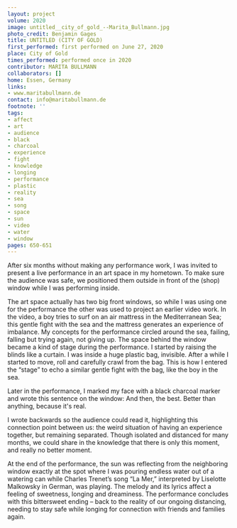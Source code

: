```yaml
---
layout: project
volume: 2020
image: untitled__city_of_gold_--Marita_Bullmann.jpg
photo_credit: Benjamin Gages
title: UNTITLED (CITY OF GOLD)
first_performed: first performed on June 27, 2020
place: City of Gold
times_performed: performed once in 2020
contributor: MARITA BULLMANN
collaborators: []
home: Essen, Germany
links:
- www.maritabullmann.de
contact: info@maritabullmann.de
footnote: ''
tags:
- affect
- art
- audience
- black
- charcoal
- experience
- fight
- knowledge
- longing
- performance
- plastic
- reality
- sea
- song
- space
- sun
- video
- water
- window
pages: 650-651
---
```



After six months without making any performance work, I was invited to present a live performance in an art space in my hometown. To make sure the audience was safe, we positioned them outside in front of the (shop) window while I was performing inside. 

The art space actually has two big front windows, so while I was using one for the performance the other was used to project an earlier video work. In the video, a boy tries to surf on an air mattress in the Mediterranean Sea; this gentle fight with the sea and the mattress generates an experience of imbalance.
My concepts for the performance circled around the sea, failing, falling but trying again, not giving up. 
The space behind the window became a kind of stage during the performance. I started by raising the blinds like a curtain. I was inside a huge plastic bag, invisible. After a while I started to move, roll and carefully crawl from the bag. This is how I entered the “stage” to echo a similar gentle fight with the bag, like the boy in the sea.

Later in the performance, I marked my face with a black charcoal marker and wrote this sentence on the window: 
And then, the best. 
Better than anything, 
because it's real.

I wrote backwards so the audience could read it, highlighting this connection point between us: the weird situation of having an experience together, but remaining separated. Though isolated and distanced for many months, we could share in the knowledge that there is only this moment, and really no better moment. 

At the end of the performance, the sun was reflecting from the neighboring window exactly at the spot where I was pouring endless water out of a watering can while Charles Trenet’s song “La Mer,” interpreted by Liselotte Malkowsky in German, was playing. The melody and its lyrics affect a feeling of sweetness, longing and dreaminess. The performance concludes with this bittersweet ending – back to the reality of our ongoing distancing, needing to stay safe while longing for connection with friends and families again.
